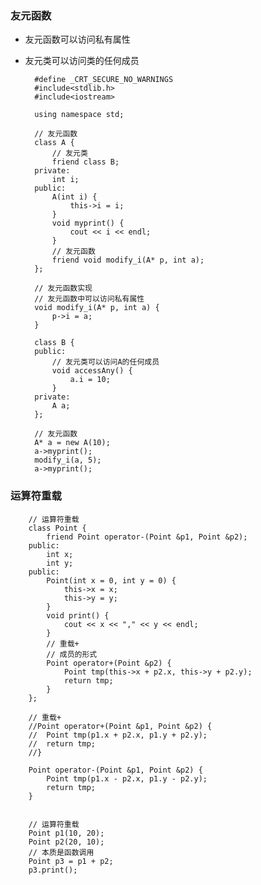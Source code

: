### 友元函数  

- 友元函数可以访问私有属性  
- 友元类可以访问类的任何成员  

        #define _CRT_SECURE_NO_WARNINGS
        #include<stdlib.h>
        #include<iostream>

        using namespace std;

        // 友元函数
        class A {
            // 友元类
            friend class B;
        private:
            int i;
        public:
            A(int i) {
                this->i = i;
            }
            void myprint() {
                cout << i << endl;
            }
            // 友元函数
            friend void modify_i(A* p, int a);
        };

        // 友元函数实现
        // 友元函数中可以访问私有属性
        void modify_i(A* p, int a) {
            p->i = a;
        }

        class B {
        public:
            // 友元类可以访问A的任何成员  
            void accessAny() {
                a.i = 10;
            }
        private:
            A a;
        };

        // 友元函数
        A* a = new A(10);
        a->myprint();
        modify_i(a, 5);
        a->myprint();        

### 运算符重载  

        // 运算符重载 
        class Point {
            friend Point operator-(Point &p1, Point &p2);
        public:
            int x;
            int y;
        public:
            Point(int x = 0, int y = 0) {
                this->x = x;
                this->y = y;
            }
            void print() {
                cout << x << "," << y << endl;
            }
            // 重载+
            // 成员的形式
            Point operator+(Point &p2) {
                Point tmp(this->x + p2.x, this->y + p2.y);
                return tmp;
            }
        };

        // 重载+
        //Point operator+(Point &p1, Point &p2) {
        //	Point tmp(p1.x + p2.x, p1.y + p2.y);
        //	return tmp;
        //}

        Point operator-(Point &p1, Point &p2) {
            Point tmp(p1.x - p2.x, p1.y - p2.y);
            return tmp;
        }


        // 运算符重载
        Point p1(10, 20);
        Point p2(20, 10);
        // 本质是函数调用
        Point p3 = p1 + p2;
        p3.print();
